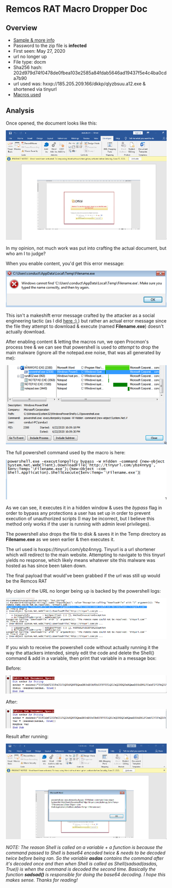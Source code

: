 # Remcos RAT Macro Dropper Doc

## Overview

* [Sample & more info](https://bazaar.abuse.ch/sample/202d979d74f0478de0fbea103e2585a84fdab5646ad19437f5e4c4ba0cda7b90/) 
* Password to the zip file is **infected**
* First seen: May 27, 2020
* url no longer up
* File type: docm
* Sha256 hash: 202d979d74f0478de0fbea103e2585a84fdab5646ad19437f5e4c4ba0cda7b90
* url used was: hxxp://185.205.209.166/dkkp/qlyzbsuu.a12.exe & shortened via tinyurl
* [Macros used](https://pastebin.com/raw/T9YNjDpD)

## Analysis

Once opened, the document looks like this:

![](/pics-set1/img8.png)

In my opinion, not much work was put into crafting the actual document, but who am I to judge?

When you enable content, you'd get this error message:

![](/pics-set1/img1.png)

This isn't a makeshift error message crafted by the attacker as a social engineering tactic (as I did [here ;) ](https://github.com/1d8/pysock)) but rather an actual error message since the file they attempt to download & execute (named **Filename.exe**) doesn't actually download.

After enabling content & letting the macros run, we open Procmon's process tree & we can see that powershell is used to *attempt* to drop the main malware (ignore all the notepad.exe noise, that was all generated by me):

![](/pics-set1/img2.png)

The full powershell command used by the macro is here:

![](/pics-set1/img3.png)

As we can see, it executes it in a hidden window & uses the *bypass* flag in order to bypass any protections a user has set up in order to prevent execution of unauthorized scripts (I may be incorrect, but I believe this method only works if the user is running with admin level privileges).

The powershell also drops the file to disk & saves it in the Temp directory as **Filename.exe** as we seen earlier & then executes it.

The url used is hxxps://tinyurl.com/ybz4nnyg. Tinyurl is a url shortener which will redirect to the main website. Attempting to navigate to this tinyurl yields no response, which likely means whatever site this malware was hosted as has since been taken down.

The final payload that would've been grabbed if the url was still up would be the Remcos RAT

My claim of the URL no longer being up is backed by the powershell logs:

![](/pics-set1/img4.png)

If you wish to receive the powershell code without actually running it the way the attackers intended, simply edit the code and delete the Shell() command & add in a variable, then print that variable in a message box:

Before:

![](/pics-set1/img5.png)

After:

![](/pics-set1/img6.png)

Result after running:

![](/pics-set1/img7.png)

*NOTE: The reason Shell is called on a variable + a function is because the command passed to Shell is base64 encoded twice & needs to be decoded twice before being ran. So the variable **asdas** contains the command after it's decoded once and then when Shell is called as Shell(sadsad(asdas, True)) is when the command is decoded the second time. Basically the function **sadsad()** is responsible for doing the base64 decoding. I hope this makes sense. Thanks for reading!* 
